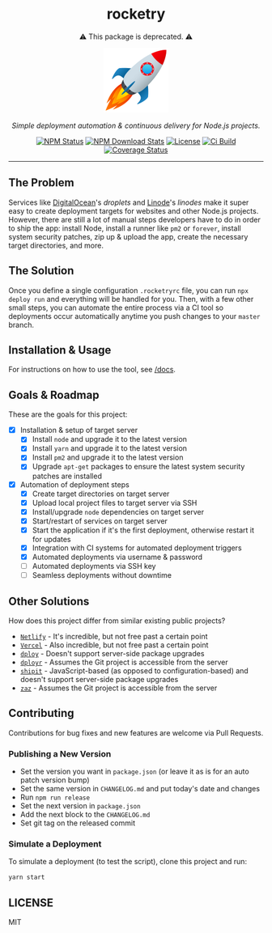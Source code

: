 <div align="center">

<h1>rocketry</h1>

⚠️ This package is deprecated. ⚠️

<a href="https://www.joypixels.com/emoji/1f680">
  <img alt="rocketry" src="logo.png" width="128" />
</a>

<p><em>Simple deployment automation & continuous delivery for Node.js projects.</em></p>

<a href="https://www.npmjs.com/package/rocketry"><img alt="NPM Status" src="https://img.shields.io/npm/v/rocketry"></a>
<a href="https://www.npmtrends.com/rocketry"><img alt="NPM Download Stats" src="https://img.shields.io/npm/dw/rocketry" /></a>
<a href="https://github.com/EvHaus/rocketry/blob/master/LICENSE"><img alt="License" src="https://img.shields.io/github/license/evhaus/rocketry" /></a>
<a href="https://travis-ci.org/EvHaus/rocketry"><img alt="Ci Build" src="https://img.shields.io/travis/com/evhaus/rocketry" /></a>
<a href="https://coveralls.io/github/EvHaus/rocketry?branch=master"><img alt="Coverage Status" src="https://coveralls.io/repos/github/EvHaus/rocketry/badge.svg?branch=master" /></a>

</div><hr />

## The Problem

Services like [DigitalOcean](https://www.digitalocean.com/)'s _droplets_ and [Linode](https://www.linode.com/)'s _linodes_ make it super easy to create deployment targets for websites and other Node.js projects. However, there are still a lot of manual steps developers have to do in order to ship the app: install Node, install a runner like `pm2` or `forever`, install system security patches, zip up & upload the app, create the necessary target directories, and more.

## The Solution

Once you define a single configuration `.rocketryrc` file, you can run `npx deploy run` and everything will be handled for you. Then, with a few other small steps, you can automate the entire process via a CI tool so deployments occur automatically anytime you push changes to your `master` branch.

## Installation & Usage

For instructions on how to use the tool, see [/docs](/docs/README.md).

## Goals & Roadmap

These are the goals for this project:

- [x] Installation & setup of target server
	- [x] Install `node` and upgrade it to the latest version
	- [x] Install `yarn` and upgrade it to the latest version
	- [x] Install `pm2` and upgrade it to the latest version
	- [x] Upgrade `apt-get` packages to ensure the latest system security patches are installed
- [x] Automation of deployment steps
	- [x] Create target directories on target server
	- [x] Upload local project files to target server via SSH
	- [x] Install/upgrade `node` dependencies on target server
	- [x] Start/restart of services on target server
	- [x] Start the application if it's the first deployment, otherwise restart it for updates
	- [x] Integration with CI systems for automated deployment triggers
	- [x] Automated deployments via username & password
	- [ ] Automated deployments via SSH key
	- [ ] Seamless deployments without downtime

## Other Solutions

How does this project differ from similar existing public projects?

- [`Netlify`](https://www.netlify.com/) - It's incredible, but not free past a certain point
- [`Vercel`](https://www.vercel.com/) - Also incredible, but not free past a certain point
- [`dploy`](https://github.com/lucasmotta/dploy) - Doesn't support server-side package upgrades
- [`dployr`](https://github.com/faazshift/dployr) - Assumes the Git project is accessible from the server
- [`shipit`](https://github.com/shipitjs/shipit) - JavaScript-based (as opposed to configuration-based) and doesn't support server-side package upgrades
- [`zaz`](https://github.com/bredikhin/zaz) - Assumes the Git project is accessible from the server

## Contributing

Contributions for bug fixes and new features are welcome via Pull Requests.

### Publishing a New Version

- Set the version you want in `package.json` (or leave it as is for an auto patch version bump)
- Set the same version in `CHANGELOG.md` and put today's date and changes
- Run `npm run release`
- Set the next version in `package.json`
- Add the next block to the `CHANGELOG.md`
- Set git tag on the released commit

### Simulate a Deployment

To simulate a deployment (to test the script), clone this project and run:

```sh
yarn start
```

## LICENSE

MIT
